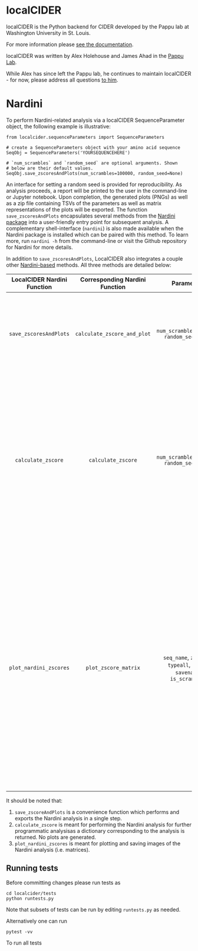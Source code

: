 localCIDER
==========



localCIDER is the Python backend for CIDER developed by the Pappu lab at Washington University in St. Louis.

For more information please
[see the documentation](http://pappulab.github.io/localCIDER/).

localCIDER was written by Alex Holehouse and James Ahad in the [Pappu Lab](http://pappulab.wustl.edu/).

While Alex has since left the Pappu lab, he continues to maintain localCIDER - for now, please address all questions [to him](http://www.holehouse.wustl.edu).


Nardini
=======

To perform Nardini-related analysis via a localCIDER SequenceParameter object, the following example is illustrative:

```
from localcider.sequenceParameters import SequenceParameters

# create a SequenceParameters object with your amino acid sequence
SeqObj = SequenceParameters('YOURSEQUENCEHERE')

# `num_scrambles` and `random_seed` are optional arguments. Shown
# below are their default values.
SeqObj.save_zscoresAndPlots(num_scrambles=100000, random_seed=None)
```

An interface for setting a random seed is provided for reproducibility. As analysis proceeds, a report will be printed to the user in the command-line or Jupyter notebook. Upon completion, the generated plots (PNGs) as well as a zip file containing TSVs of the parameters as well as matrix representations of the plots will be exported. The function `save_zscoresAndPlots` encapsulates several methods from the [Nardini package](https://github.com/mshinn23/nardini) into a user-friendly entry point for subsequent analysis. A complementary shell-interface (`nardini`) is also made available when the Nardini package is installed which can be paired with this method. To learn more, run `nardini -h` from the command-line or visit the Github repository for Nardini for more details.

In addition to `save_zscoresAndPlots`, LocalCIDER also integrates a couple other [Nardini-based](https://github.com/mshinn23/nardini) methods. All three methods are detailed below:

| LocalCIDER Nardini Function | Corresponding Nardini Function | Parameters | Description |
|:--:|:--:|:--:|--|
| `save_zscoresAndPlots` | `calculate_zscore_and_plot` | `num_scrambles=100000, random_seed=None` | Calculates the Nardini z-score of the input sequences and generates a ZIP file containing the Nardini analysis (TSV and CSV) as well as accompanying plots. |
| `calculate_zscore` | `calculate_zscore` | `num_scrambles=100000, random_seed=None` | This function performs the Nardini z-score analysis and returns a 5-item dictionary containing: 1) the original sequence; 2) the scrambled sequence; 3) the sequence number (used for book-keeping for many sequences); 4) the `reshaped_zvecdb` corresponding to the original sequence; and, 5) the `reshaped_zvecdbscr` corresponding to the scrambled sequences. |
| `plot_nardini_zscores` | `plot_zscore_matrix` | `seq_name`, `zvec_db`, `typeall`, `index`, `savename`, `is_scrambled` | This function generates a ZIP file containing plots of the Nardini analysis. Parameters: `seq_name` (the name of the sequence); `zvec_db` (the numpy array corresponding to the zscore-vector used for calculations); `typeall` (the amino acid types used for the analysis contained within `zvec_db`); `index` (the index of `seq_name` in the `zvec_db`); `savename` (the name under which to save the plots); and, `is_scrambled` (a boolean that indicates whether or not the matrix corresponds to the scrambled sequence analysis). |

It should be noted that:

1. `save_zscoreAndPlots` is a convenience function which performs and exports the Nardini analysis in a single step.
2. `calculate_zscore` is meant for performing the Nardini analysis for further programmatic analysisas a dictionary corresponding to the analysis is returned.  No plots are generated.
3. `plot_nardini_zscores` is meant for plotting and saving images of the Nardini analysis (i.e. matrices).


## Running tests
Before committing changes please run tests as

	cd localcider/tests
	python runtests.py

Note that subsets of tests can be run by editing `runtests.py` as needed.

Alternatively one can run

	pytest -vv

To run all tests
